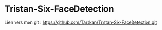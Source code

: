 # Tristan-Six-FaceDetection

Lien vers mon git : https://github.com/Tarskan/Tristan-Six-FaceDetection.git